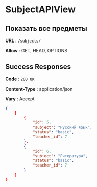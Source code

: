 # SubjectAPIView

## Показать все предметы

**URL** : `/subjects/`

**Allow** : GET, HEAD, OPTIONS

## Success Responses

**Code** : `200 OK`

**Content-Type** : application/json

**Vary** : Accept

```json
{
    [
        {
            "id": 5,
            "subject": "Русский язык",
            "status": "basic",
            "teacher_id": 7
        },
        {
            "id": 6,
            "subject": "Литература",
            "status": "basic",
            "teacher_id": 7
        }
    ]
}
```
